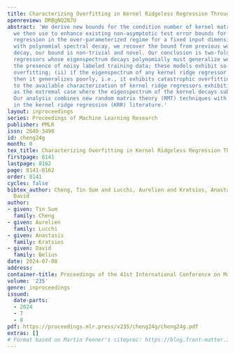 ```yaml
---
title: Characterizing Overfitting in Kernel Ridgeless Regression Through the Eigenspectrum
openreview: DRBgNQ2N7U
abstract: 'We derive new bounds for the condition number of kernel matrices, which
  we then use to enhance existing non-asymptotic test error bounds for kernel ridgeless
  regression in the over-parameterized regime for a fixed input dimension. For kernels
  with polynomial spectral decay, we recover the bound from previous work; for exponential
  decay, our bound is non-trivial and novel. Our conclusion is two-fold: (i) kernel
  regressors whose eigenspectrum decays polynomially must generalize well, even in
  the presence of noisy labeled training data; these models exhibit so-called tempered
  overfitting; (ii) if the eigenspectrum of any kernel ridge regressor decays exponentially,
  then it generalizes poorly, i.e., it exhibits catastrophic overfitting. This adds
  to the available characterization of kernel ridge regressors exhibiting benign overfitting
  as the extremal case where the eigenspectrum of the kernel decays sub-polynomially.
  Our analysis combines new random matrix theory (RMT) techniques with recent tools
  in the kernel ridge regression (KRR) literature.'
layout: inproceedings
series: Proceedings of Machine Learning Research
publisher: PMLR
issn: 2640-3498
id: cheng24g
month: 0
tex_title: Characterizing Overfitting in Kernel Ridgeless Regression Through the Eigenspectrum
firstpage: 8141
lastpage: 8162
page: 8141-8162
order: 8141
cycles: false
bibtex_author: Cheng, Tin Sum and Lucchi, Aurelien and Kratsios, Anastasis and Belius,
  David
author:
- given: Tin Sum
  family: Cheng
- given: Aurelien
  family: Lucchi
- given: Anastasis
  family: Kratsios
- given: David
  family: Belius
date: 2024-07-08
address:
container-title: Proceedings of the 41st International Conference on Machine Learning
volume: '235'
genre: inproceedings
issued:
  date-parts:
  - 2024
  - 7
  - 8
pdf: https://proceedings.mlr.press/v235/cheng24g/cheng24g.pdf
extras: []
# Format based on Martin Fenner's citeproc: https://blog.front-matter.io/posts/citeproc-yaml-for-bibliographies/
---
```

